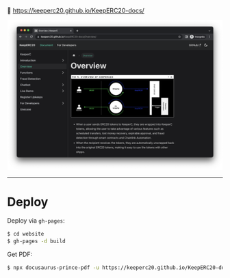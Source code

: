 🔗 https://keeperc20.github.io/KeepERC20-docs/

![screenshot](./screenshot.png)

---

# Deploy

Deploy via `gh-pages`:

```bash
$ cd website
$ gh-pages -d build
```

Get PDF:

```bash
$ npx docusaurus-prince-pdf -u https://keeperc20.github.io/KeepERC20-docs/ --dest ./pdf --output ./pdf/website.pdf
```
